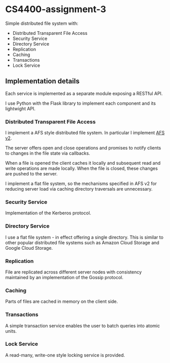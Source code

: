 # CS4400-assignment-3

Simple distributed file system with:

- Distributed Transparent File Access
- Security Service
- Directory Service
- Replication
- Caching
- Transactions
- Lock Service

## Implementation details

Each service is implemented as a separate module exposing a RESTful API.

I use Python with the Flask library to implement each component and its lightwight API.

### Distributed Transparent File Access

I implement a AFS style distributed file system. In particular I implement [AFS v2](http://pages.cs.wisc.edu/~remzi/OSTEP/dist-afs.pdf).

The server offers open and close operations and promises to notify clients to changes in the file state via callbacks.

When a file is opened the client caches it locally and subsequent read and write operations are made locally. When the file is closed, these changes are pushed to the server.

I implement a flat file system, so the mechanisms specified in AFS v2 for reducing server load via caching directory traversals are unnecessary.

### Security Service

Implementation of the Kerberos protocol.

### Directory Service

I use a flat file system - in effect offering a single directory. This is similar to other popular distributed file systems such as Amazon Cloud Storage and Google Cloud Storage.

### Replication

File are replicated across different server nodes with consistency maintained by an implementation of the Gossip protocol.

### Caching

Parts of files are cached in memory on the client side.

### Transactions

A simple transaction service enables the user to batch queries into atomic units.

### Lock Service

A read-many, write-one style locking service is provided.
